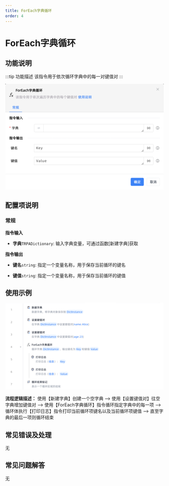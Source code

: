 ```yaml
---
title: ForEach字典循环
order: 4
---
```


# ForEach字典循环

## 功能说明

:::tip 功能描述
该指令用于依次循环字典中的每一对键值对
:::

![ForEach字典循环](../../assets/ForEach字典循环_command.png)

## 配置项说明

### 常规

**指令输入**

- **字典**`TRPADictionary`: 输入字典变量，可通过函数[新建字典]获取


**指令输出**

- **键名**`string`: 指定一个变量名称，用于保存当前循环的键名

- **键值**`string`: 指定一个变量名称，用于保存当前循环的键值


## 使用示例

![ForEach字典循环](../../assets/ForEach字典循环_demo.png)

**流程逻辑描述：** 使用【新建字典】创建一个空字典 --> 使用【设置键值对】往空字典增加键值对 --> 使用【ForEach字典循环】指令循环指定字典中的每一项 --> 循环体执行【打印日志】指令打印当前循环项键名以及当前循环项键值 --> 直至字典的最后一项则循环结束

## 常见错误及处理

无

## 常见问题解答

无

